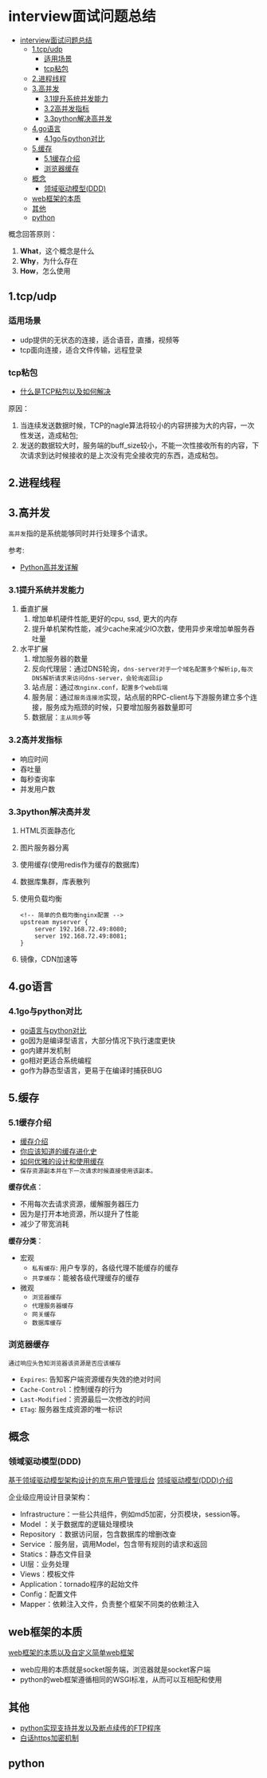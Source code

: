 # interview面试问题总结

<!-- TOC -->

- [interview面试问题总结](#interview%e9%9d%a2%e8%af%95%e9%97%ae%e9%a2%98%e6%80%bb%e7%bb%93)
  - [1.tcp/udp](#1tcpudp)
    - [适用场景](#%e9%80%82%e7%94%a8%e5%9c%ba%e6%99%af)
    - [tcp粘包](#tcp%e7%b2%98%e5%8c%85)
  - [2.进程线程](#2%e8%bf%9b%e7%a8%8b%e7%ba%bf%e7%a8%8b)
  - [3.高并发](#3%e9%ab%98%e5%b9%b6%e5%8f%91)
    - [3.1提升系统并发能力](#31%e6%8f%90%e5%8d%87%e7%b3%bb%e7%bb%9f%e5%b9%b6%e5%8f%91%e8%83%bd%e5%8a%9b)
    - [3.2高并发指标](#32%e9%ab%98%e5%b9%b6%e5%8f%91%e6%8c%87%e6%a0%87)
    - [3.3python解决高并发](#33python%e8%a7%a3%e5%86%b3%e9%ab%98%e5%b9%b6%e5%8f%91)
  - [4.go语言](#4go%e8%af%ad%e8%a8%80)
    - [4.1go与python对比](#41go%e4%b8%8epython%e5%af%b9%e6%af%94)
  - [5.缓存](#5%e7%bc%93%e5%ad%98)
    - [5.1缓存介绍](#51%e7%bc%93%e5%ad%98%e4%bb%8b%e7%bb%8d)
    - [浏览器缓存](#%e6%b5%8f%e8%a7%88%e5%99%a8%e7%bc%93%e5%ad%98)
  - [概念](#%e6%a6%82%e5%bf%b5)
    - [领域驱动模型(DDD)](#%e9%a2%86%e5%9f%9f%e9%a9%b1%e5%8a%a8%e6%a8%a1%e5%9e%8bddd)
  - [web框架的本质](#web%e6%a1%86%e6%9e%b6%e7%9a%84%e6%9c%ac%e8%b4%a8)
  - [其他](#%e5%85%b6%e4%bb%96)
  - [python](#python)

<!-- /TOC -->

概念回答原则：

1. **What**，这个概念是什么
2. **Why**，为什么存在
3. **How**，怎么使用

## 1.tcp/udp

### 适用场景

- udp提供的无状态的连接，适合语音，直播，视频等
- tcp面向连接，适合文件传输，远程登录

### tcp粘包

- [什么是TCP粘包以及如何解决](https://blog.csdn.net/weixin_41047704/article/details/85340311)

原因：

1. 当连续发送数据时候，TCP的nagle算法将较小的内容拼接为大的内容，一次性发送，造成粘包;
2. 发送的数据较大时，服务端的buff_size较小，不能一次性接收所有的内容，下次请求到达时候接收的是上次没有完全接收完的东西，造成粘包。

## 2.进程线程

## 3.高并发

`高并发`指的是系统能够同时并行处理多个请求。

参考:

- [Python高并发详解](https://www.cnblogs.com/daofaziran/p/10154986.html)

### 3.1提升系统并发能力

1. 垂直扩展
   1. 增加单机硬件性能,更好的cpu, ssd, 更大的内存
   2. 提升单机架构性能，减少cache来减少IO次数，使用异步来增加单服务吞吐量
2. 水平扩展
   1. 增加服务器的数量
   2. 反向代理层：通过DNS轮询，`dns-server对于一个域名配置多个解析ip,每次DNS解析请求来访问dns-server，会轮询返回ip`
   3. 站点层：通过`改nginx.conf，配置多个web后端`
   4. 服务层：通过`服务连接池`实现，站点层的RPC-client与下游服务建立多个连接，服务成为瓶颈的时候，只要增加服务器数量即可
   5. 数据层：`主从同步`等

### 3.2高并发指标

- 响应时间
- 吞吐量
- 每秒查询率
- 并发用户数

### 3.3python解决高并发

1. HTML页面静态化
2. 图片服务器分离
3. 使用缓存(使用redis作为缓存的数据库)
4. 数据库集群，库表散列
5. 使用负载均衡

    ```nginx
    <!-- 简单的负载均衡nginx配置 -->
    upstream myserver {
        server 192.168.72.49:8080;
        server 192.168.72.49:8081;
    }
    ```

6. 镜像，CDN加速等

## 4.go语言

### 4.1go与python对比

- [go语言与python对比](https://zhuanlan.zhihu.com/p/62728193)
- go因为是编译型语言，大部分情况下执行速度更快
- go内建并发机制
- go相对更适合系统编程
- go作为静态型语言，更易于在编译时捕获BUG

## 5.缓存

### 5.1缓存介绍

- [缓存介绍](https://juejin.im/post/5a6c87c46fb9a01ca560b4d7)
- [你应该知道的缓存进化史](https://juejin.im/post/5b7593496fb9a009b62904fa#comment)
- [如何优雅的设计和使用缓存](https://juejin.im/post/5b849878e51d4538c77a974a)
- `保存资源副本并在下一次请求时候直接使用该副本。`

**缓存优点**：

- 不用每次去请求资源，缓解服务器压力
- 因为是打开本地资源，所以提升了性能
- 减少了带宽消耗

**缓存分类**：

- 宏观
  - `私有缓存`: 用户专享的，各级代理不能缓存的缓存
  - `共享缓存`：能被各级代理缓存的缓存
- 微观
  - `浏览器缓存`
  - `代理服务器缓存`
  - `网关缓存`
  - `数据库缓存`

### 浏览器缓存

`通过响应头告知浏览器该资源是否应该缓存`

- `Expires`: 告知客户端资源缓存失效的绝对时间
- `Cache-Control`：控制缓存的行为
- `Last-Modified`：资源最后一次修改的时间
- `ETag`: 服务器生成资源的唯一标识

## 概念

### 领域驱动模型(DDD)

[基于领域驱动模型架构设计的京东用户管理后台](https://www.cnblogs.com/wanghzh/p/5847643.html)
[领域驱动模型(DDD)介绍](https://www.jianshu.com/p/fb319d7674ff)

企业级应用设计目录架构：

- Infrastructure：一些公共组件，例如md5加密，分页模块，session等。
- Model ：关于数据库的逻辑处理模块
- Repository ：数据访问层，包含数据库的增删改查
- Service ：服务层，调用Model，包含带有规则的请求和返回
- Statics：静态文件目录
- UI层：业务处理
- Views：模板文件
- Application：tornado程序的起始文件
- Config：配置文件
- Mapper：依赖注入文件，负责整个框架不同类的依赖注入

## web框架的本质

[web框架的本质以及自定义简单web框架](https://www.cnblogs.com/wanghzh/p/5807883.html)

- web应用的本质就是socket服务端，浏览器就是socket客户端
- python的web框架遵循相同的WSGI标准，从而可以互相配和使用

## 其他

- [python实现支持并发以及断点续传的FTP程序](https://www.cnblogs.com/wanghzh/p/5571122.html)
- [白话https加密机制](https://www.cnblogs.com/jymblog/p/11646766.html)

## python
